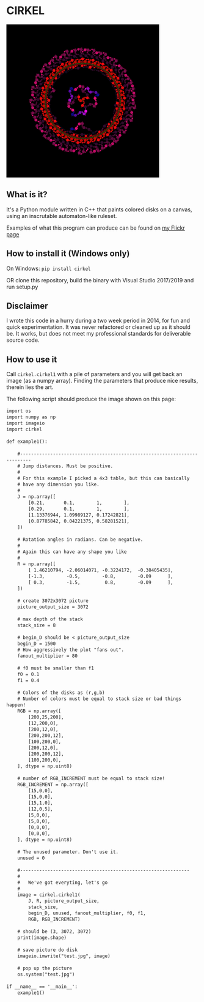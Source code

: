 

# CIRKEL

<img src="https://raw.githubusercontent.com/zmic/cirkel/master/examples/test_0.jpg" width=400px height=400px>

## What is it?
It's a Python module written in C++ that paints colored disks on a canvas, using an inscrutable automaton-like ruleset.

Examples of what this program can produce can be found on 
[my Flickr page](https://www.flickr.com/photos/66348526@N00/albums/72157665578003511)

## How to install it (Windows only)

On Windows:
`pip install cirkel`

OR clone this repository, build the binary with Visual Studio 2017/2019 and run setup.py

## Disclaimer
I wrote this code in a hurry during a two week period in 2014, for fun and quick experimentation. It was never refactored or cleaned up as it should be. It works, but does not meet my professional standards for deliverable source code.

## How to  use it
Call `cirkel.cirkel1` with a pile of parameters and you will get back an image (as a numpy array). Finding the parameters that produce nice results, therein lies the art.

The following script should produce the image shown on this page:

```
import os
import numpy as np
import imageio
import cirkel

def example1():    

    #--------------------------------------------------------------------------
    # Jump distances. Must be positive.
    #
    # For this example I picked a 4x3 table, but this can basically
    # have any dimension you like.
    #
    J = np.array([
        [0.21,       0.1,        1,        ],
        [0.29,       0.1,        1,        ],
        [1.13376944, 1.09989127, 0.17242821],
        [0.87785842, 0.04221375, 0.58281521],
    ])
 
    # Rotation angles in radians. Can be negative.
    #
    # Again this can have any shape you like 
    #
    R = np.array([
        [ 1.46210794, -2.06014071, -0.3224172,  -0.38405435],
        [-1.3,        -0.5,        -0.8,        -0.09      ],
        [ 0.3,        -1.5,         0.8,        -0.09      ],
    ])

    # create 3072x3072 picture
    picture_output_size = 3072
    
    # max depth of the stack
    stack_size = 8
    
    # begin_D should be < picture_output_size
    begin_D = 1500
    # How aggressively the plot "fans out".
    fanout_multiplier = 80
    
    # f0 must be smaller than f1
    f0 = 0.1
    f1 = 0.4
    
    # Colors of the disks as (r,g,b)
    # Number of colors must be equal to stack size or bad things happen!
    RGB = np.array([
        [200,25,200],
        [12,200,0],
        [200,12,0],
        [200,200,12],
        [100,200,0],
        [200,12,0],
        [200,200,12],
        [100,200,0],
    ], dtype = np.uint8)

    # number of RGB_INCREMENT must be equal to stack size!
    RGB_INCREMENT = np.array([
        [15,0,0],
        [15,0,0],
        [15,1,0],
        [12,0,5],
        [5,0,0],
        [5,0,0],        
        [0,0,0],
        [0,0,0],        
    ], dtype = np.uint8)

    # The unused parameter. Don't use it.
    unused = 0
    
    #--------------------------------------------------------------
    #      
    #   We've got everyting, let's go
    # 
    image = cirkel.cirkel1(
        J, R, picture_output_size, 
        stack_size, 
        begin_D, unused, fanout_multiplier, f0, f1,
        RGB, RGB_INCREMENT)
    
    # should be (3, 3072, 3072)    
    print(image.shape)   

    # save picture do disk
    imageio.imwrite("test.jpg", image)
    
    # pop up the picture
    os.system("test.jpg")

if __name__ == '__main__':    
    example1()
```




